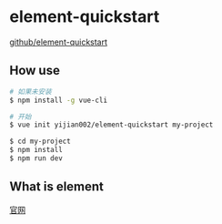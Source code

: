 # element-quickstart

[github/element-quickstart](https://github.com/yijian002/element-quickstart)

## How use

``` bash
# 如果未安装
$ npm install -g vue-cli

# 开始
$ vue init yijian002/element-quickstart my-project

$ cd my-project
$ npm install
$ npm run dev
```

## What is element

[官网](http://element-cn.eleme.io/#/zh-CN)

